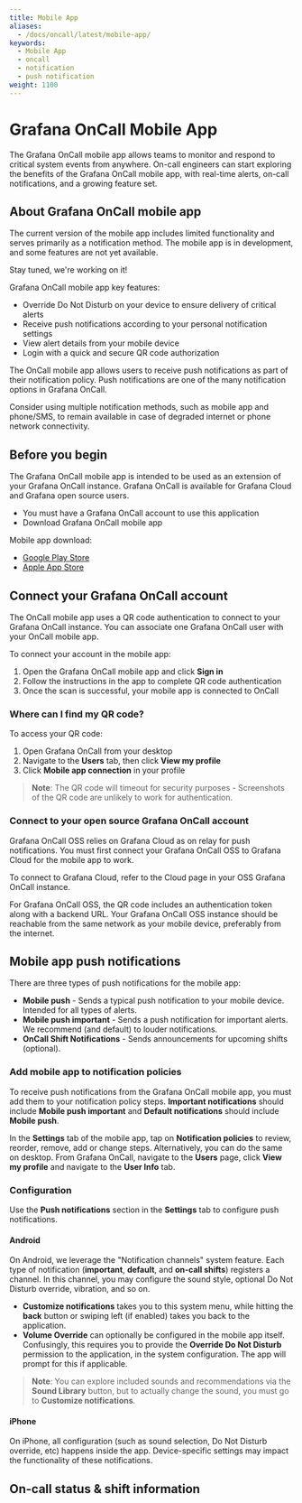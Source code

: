 ```yaml
---
title: Mobile App
aliases:
  - /docs/oncall/latest/mobile-app/
keywords:
  - Mobile App
  - oncall
  - notification
  - push notification
weight: 1100
---
```


# Grafana OnCall Mobile App

The Grafana OnCall mobile app allows teams to monitor and respond to critical system events from anywhere.
On-call engineers can start exploring the benefits of the Grafana OnCall mobile app, with real-time alerts, on-call notifications, and a growing feature set.

## About Grafana OnCall mobile app

The current version of the mobile app includes limited functionality and serves primarily as a notification method.
The mobile app is in development, and some features are not yet available.

Stay tuned, we're working on it!

Grafana OnCall mobile app key features:

- Override Do Not Disturb on your device to ensure delivery of critical alerts
- Receive push notifications according to your personal notification settings
- View alert details from your mobile device
- Login with a quick and secure QR code authorization

The OnCall mobile app allows users to receive push notifications as part of their notification policy.
Push notifications are one of the many notification options in Grafana OnCall.

Consider using multiple notification methods, such as mobile app and phone/SMS,
to remain available in case of degraded internet or phone network connectivity.

## Before you begin

The Grafana OnCall mobile app is intended to be used as an extension of your Grafana OnCall instance.
Grafana OnCall is available for Grafana Cloud and Grafana open source users.

- You must have a Grafana OnCall account to use this application
- Download Grafana OnCall mobile app

Mobile app download:

- [Google Play Store](https://play.google.com/store/apps/details?id=com.grafana.oncall.prod)
- [Apple App Store](https://apps.apple.com/us/app/grafana-oncall-preview/id1669759048)

## Connect your Grafana OnCall account

The OnCall mobile app uses a QR code authentication to connect to your Grafana OnCall instance.
You can associate one Grafana OnCall user with your OnCall mobile app.

To connect your account in the mobile app:

1. Open the Grafana OnCall mobile app and click **Sign in**
2. Follow the instructions in the app to complete QR code authentication
3. Once the scan is successful, your mobile app is connected to OnCall

### Where can I find my QR code?

To access your QR code:

1. Open Grafana OnCall from your desktop
1. Navigate to the **Users** tab, then click **View my profile**
1. Click **Mobile app connection** in your profile

>**Note**: The QR code will timeout for security purposes - Screenshots of the QR code are unlikely to work for authentication.

### Connect to your open source Grafana OnCall account

Grafana OnCall OSS relies on Grafana Cloud as on relay for push notifications.
You must first connect your Grafana OnCall OSS to Grafana Cloud for the mobile app to work.

To connect to Grafana Cloud, refer to the Cloud page in your OSS Grafana OnCall instance.

For Grafana OnCall OSS, the QR code includes an authentication token along with a backend URL.
Your Grafana OnCall OSS instance should be reachable from the same network as your mobile device, preferably from the internet.

## Mobile app push notifications

There are three types of push notifications for the mobile app:

- **Mobile push** - Sends a typical push notification to your mobile device.  Intended for all types of alerts.
- **Mobile push important** - Sends a push notification for important alerts.  We recommend (and default) to louder notifications.
- **OnCall Shift Notifications** - Sends announcements for upcoming shifts (optional).

### Add mobile app to notification policies

To receive push notifications from the Grafana OnCall mobile app, you must add them to your notification policy steps.
**Important notifications** should include **Mobile push important** and **Default notifications** should include **Mobile push**.

In the **Settings** tab of the mobile app, tap on **Notification policies** to review, reorder, remove, add or change steps.
Alternatively, you can do the same on desktop. From Grafana OnCall, navigate to the **Users** page, click **View my profile** and navigate to the **User Info** tab.

### Configuration

Use the **Push notifications** section in the **Settings** tab to configure push notifications.

#### Android

On Android, we leverage the "Notification channels" system feature. Each type of notification (**important**, **default**, and **on-call shifts**) registers a channel.
In this channel, you may configure the sound style, optional Do Not Disturb override, vibration, and so on.
- **Customize notifications** takes you to this system menu, while hitting the **back** button or swiping left (if enabled) takes you back to the application.
- **Volume Override** can optionally be configured in the mobile app itself.  Confusingly, this requires you to provide the **Override Do Not Disturb** permission to the application, in the system configuration.  The app will prompt for this if applicable.

>**Note**: You can explore included sounds and recommendations via the **Sound Library** button, but to actually change the sound, you must go to **Customize notifications**.

#### iPhone

On iPhone, all configuration (such as sound selection, Do Not Disturb override, etc) happens inside the app.
Device-specific settings may impact the functionality of these notifications.


## On-call status & shift information


